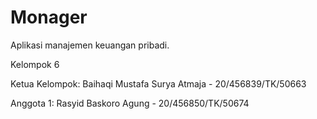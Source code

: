 # Monager
Aplikasi manajemen keuangan pribadi.

Kelompok 6

Ketua Kelompok: Baihaqi Mustafa Surya Atmaja - 20/456839/TK/50663

Anggota 1: Rasyid Baskoro Agung - 20/456850/TK/50674
